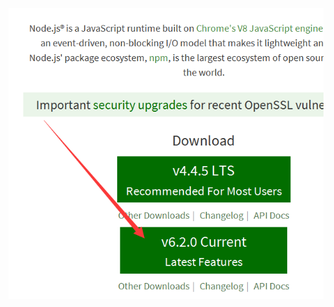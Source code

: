 ![image](https://github.com/452693688/React-Native/blob/master/node%E4%B8%8B%E8%BD%BD1.png)
<br />
<title>
[下载页1](https://nodejs.org/)
<title/>
<br />

![image](https://github.com/452693688/React-Native/blob/master/node%E4%B8%8B%E8%BD%BD2.png)
<br />
<title>
[下载页2](https://nodejs.org/dist/v6.2.0/)
<title/>
<br />